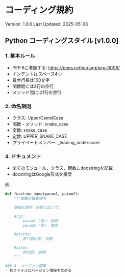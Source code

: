 # コーディング規約

Version: 1.0.0
Last Updated: 2025-05-03

## Python コーディングスタイル [v1.0.0]

### 1. 基本ルール
- PEP 8に準拠する: https://peps.python.org/pep-0008/
- インデントはスペース4つ
- 最大行長は100文字
- 関数間には2行の空行
- メソッド間には1行の空行

### 2. 命名規則
- クラス: UpperCamelCase
- 関数・メソッド: snake_case
- 変数: snake_case
- 定数: UPPER_SNAKE_CASE
- プライベートメンバー: _leading_underscore

### 3. ドキュメント
- 全てのモジュール、クラス、関数にdocstringを記載
- docstringはGoogle形式を推奨

例:
```python
def function_name(param1, param2):
    """関数の概要説明

    詳細な説明（必要に応じて）

    Args:
        param1 (型): 説明
        param2 (型): 説明

    Returns:
        戻り値の型: 説明

    Raises:
        例外型: 説明
    """

### 4. バージョン管理
- 各ファイルにバージョン情報を含める
